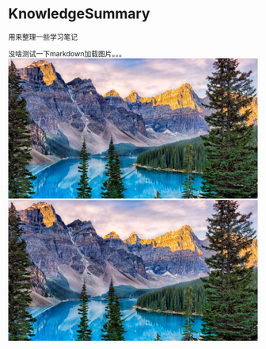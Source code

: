 # KnowledgeSummary
用来整理一些学习笔记

没啥测试一下markdown加载图片。。。
![](https://github.com/xymlm/KnowledgeSummary/blob/main/images/Sunrise.jpg)
![](https://github.com/xymlm/KnowledgeSummary/blob/main/images/Sunrise.jpg)

